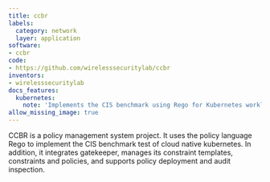 ```yaml
---
title: ccbr
labels:
  category: network
  layer: application
software:
- ccbr
code:
- https://github.com/wirelesssecuritylab/ccbr
inventors:
- wirelesssecuritylab
docs_features:
  kubernetes:
    note: 'Implements the CIS benchmark using Rego for Kubernetes workloads.'
allow_missing_image: true
---
```

CCBR is a policy management system project. It uses the policy language
Rego to implement the CIS benchmark test of cloud native kubernetes.
In addition, it integrates gatekeeper, manages its constraint templates,
constraints and policies, and supports policy deployment and audit inspection.

